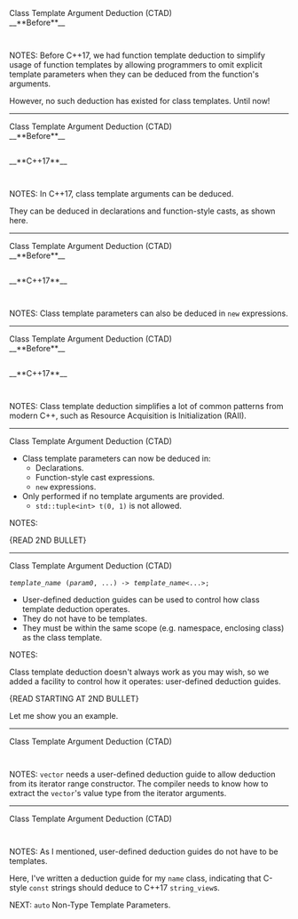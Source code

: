 <div class="slide-title">Class Template Argument Deduction (CTAD)</div>

<div class="left">
<span style="display: block">__**Before**__</span>

<pre style="display: inline-block;"><code class='sample' sample='cpp17_features/
05_language_class_template_argument_deduction
/
00_tuple.cpp
#0
'></code></pre>
</div>

<div class="right">
</div>

NOTES:
Before C++17, we had function template deduction to simplify usage of function
templates by allowing programmers to omit explicit template parameters when
they can be deduced from the function's arguments.

However, no such deduction has existed for class templates. Until now!

---

<div class="slide-title">Class Template Argument Deduction (CTAD)</div>

<div class="left">
<span style="display: block">__**Before**__</span>

<pre style="display: inline-block;"><code class='sample' sample='cpp17_features/
05_language_class_template_argument_deduction
/
00_tuple.cpp
#0
'></code></pre>
</div>

<div class="right">
<span style="display: block">__**C++17**__</span>

<pre style="display: inline-block;"><code class='sample' sample='cpp17_features/
05_language_class_template_argument_deduction
/
00_tuple.cpp
#1
'></code></pre>
</div>

NOTES:
In C++17, class template arguments can be deduced.

They can be deduced in declarations and function-style casts, as shown here.

<!--

<div class="slide-title">Class Template Argument Deduction (CTAD)</div>

<div class="left">
<span style="display: block">__**Before**__</span>

<pre style="display: inline-block;"><code class='sample' sample='cpp17_features/
05_language_class_template_argument_deduction
/
01_tuple_new.cpp
#0
'></code></pre>
</div>

<div class="right">
</div>

-->

---

<div class="slide-title">Class Template Argument Deduction (CTAD)</div>

<div class="left">
<span style="display: block">__**Before**__</span>

<pre style="display: inline-block;"><code class='sample' sample='cpp17_features/
05_language_class_template_argument_deduction
/
01_tuple_new.cpp
#0
'></code></pre>
</div>

<div class="right">
<span style="display: block">__**C++17**__</span>

<pre style="display: inline-block;"><code class='sample' sample='cpp17_features/
05_language_class_template_argument_deduction
/
01_tuple_new.cpp
#1
'></code></pre>
</div>

NOTES:
Class template parameters can also be deduced in `new` expressions.

---

<!--

<div class="slide-title">Class Template Argument Deduction (CTAD)</div>

<div class="left">
<span style="display: block">__**Before**__</span>

<pre style="display: inline-block;"><code class='sample' sample='cpp17_features/
05_language_class_template_argument_deduction
/
10_greater.cpp
#0
'></code></pre>
</div>

<div class="right">
</div>

<div class="slide-title">Class Template Argument Deduction (CTAD)</div>

<div class="left">
<span style="display: block">__**Before**__</span>

<pre style="display: inline-block;"><code class='sample' sample='cpp17_features/
05_language_class_template_argument_deduction
/
10_greater.cpp
#0
'></code></pre>
</div>

<div class="right">
<span style="display: block">__**C++17**__</span>

<pre style="display: inline-block;"><code class='sample' sample='cpp17_features/
05_language_class_template_argument_deduction
/
10_greater.cpp
#1
'></code></pre>
</div>

-->

<!--

<div class="slide-title">Class Template Argument Deduction (CTAD)</div>

<div class="left">
<span style="display: block">__**Before**__</span>

<pre style="display: inline-block;"><code class='sample' sample='cpp17_features/
05_language_class_template_argument_deduction
/
30_lock_guard.cpp
#0
'></code></pre>
</div>

<div class="right">
</div>

-->

<div class="slide-title">Class Template Argument Deduction (CTAD)</div>

<div class="left">
<span style="display: block">__**Before**__</span>

<pre style="display: inline-block;"><code class='sample' sample='cpp17_features/
05_language_class_template_argument_deduction
/
30_lock_guard.cpp
#0
'></code></pre>
</div>

<div class="right">
<span style="display: block">__**C++17**__</span>

<pre style="display: inline-block;"><code class='sample' sample='cpp17_features/
05_language_class_template_argument_deduction
/
30_lock_guard.cpp
#1
'></code></pre>
</div>

NOTES:
Class template deduction simplifies a lot of common patterns from modern C++, such
as Resource Acquisition is Initialization (RAII).

---

<div class="slide-title">Class Template Argument Deduction (CTAD)</div>

* Class template parameters can now be deduced in:
  * Declarations.
  * Function-style cast expressions.
  * `new` expressions.
* Only performed if no template arguments are provided.
  * `std::tuple<int> t(0, 1)` is not allowed. 

NOTES:

{READ 2ND BULLET}

---

<div class="slide-title">Class Template Argument Deduction (CTAD)</div>

<!--
<span style="font-family: monospace;">&nbsp;&nbsp;&nbsp;&nbsp;&nbsp;&nbsp;&nbsp;&nbsp;*`template_name`* `(`*`param0`*`, ...) ->` *`template_name`*`<...>;`</span>
<span style="font-family: monospace;">`explicit` *`template_name`* `(`*`param0`*`, ...) ->` *`template_name`*`<...>;`</span>
-->

<span style="font-family: monospace;">*`template_name`* `(`*`param0`*`, ...) ->` *`template_name`*`<...>;`</span>

* User-defined deduction guides can be used to control how class template deduction operates. 
* They do not have to be templates.
* They must be within the same scope (e.g. namespace, enclosing class) as the class template.

<!--
* Explicit deduction guides: guides to `explicit` constructors or guides declared `explicit`.
    * Ignored in copy-initialization contexts (`T t = ...`).
-->

NOTES:

Class template deduction doesn't always work as you may wish, so we added a
facility to control how it operates: user-defined deduction guides.

{READ STARTING AT 2ND BULLET}

Let me show you an example.

---

<div class="slide-title">Class Template Argument Deduction (CTAD)</div>

<pre style="display: inline-block;"><code class='sample' sample='cpp17_features/
05_language_class_template_argument_deduction
/
40_vector.cpp
#0
'></code></pre>

NOTES:
`vector` needs a user-defined deduction guide to allow deduction from its iterator
range constructor. The compiler needs to know how to extract the `vector`'s value
type from the iterator arguments.

---

<div class="slide-title">Class Template Argument Deduction (CTAD)</div>

<pre style="display: inline-block;"><code class='sample' sample='cpp17_features/
05_language_class_template_argument_deduction
/
50_name.cpp
#0
'></code></pre>

NOTES:
As I mentioned, user-defined deduction guides do not have to be templates.

Here, I've written a deduction guide for my `name` class, indicating that C-style
`const` strings should deduce to C++17 `string_view`s.

NEXT: `auto` Non-Type Template Parameters.

<!--

<div class="slide-title">Class Template Argument Deduction (CTAD)</div>

<pre style="display: inline-block;"><code class='sample' sample='cpp17_features/
05_language_class_template_argument_deduction
/
60_overloaded.cpp
#0
'></code></pre>

-->


